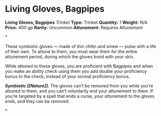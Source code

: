 # Living Gloves, Bagpipes

**Living Gloves, Bagpipes**
_Trinket_
**Type:** Trinket
**Quantity:** 1
**Weight:** N/A
**Price:** 400 gp
**Rarity:** Uncommon
**Attunement:** Requires Attunement

*<p>These symbiotic gloves — made of thin chitin and sinew — pulse with a life of their own. To attune to them, you must wear them for the entire attunement period, during which the gloves bond with your skin.

While attuned to these gloves, you are proficient with Bagpipes and when you make an ability check using them you add double your proficiency bonus to the check, instead of your normal proficiency bonus.

***Symbiotic [[Nature]].*** The gloves can’t be removed from you while you’re attuned to them, and you can’t voluntarily end your attunement to them. If you’re targeted by a spell that ends a curse, your attunement to the gloves ends, and they can be removed.</p>*